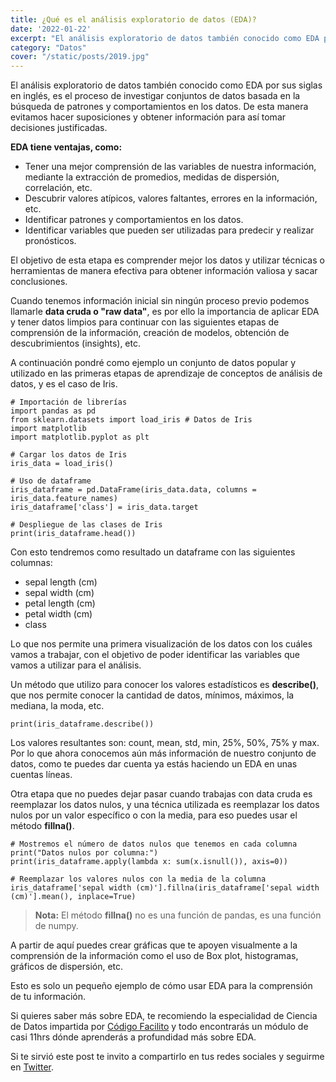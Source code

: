 ```yaml
---
title: ¿Qué es el análisis exploratorio de datos (EDA)?
date: '2022-01-22'
excerpt: "El análisis exploratorio de datos también conocido como EDA por sus siglas en inglés, es el proceso de investigar conjuntos de datos..."
category: "Datos"
cover: "/static/posts/2019.jpg"
---
```


El análisis exploratorio de datos también conocido como EDA por sus siglas en inglés, es el proceso de investigar conjuntos de datos basada en la búsqueda de patrones y comportamientos en los datos. De esta manera evitamos hacer suposiciones y obtener información para así tomar decisiones justificadas.

**EDA tiene ventajas, como:**
* Tener una mejor comprensión de las variables de nuestra información, mediante la extracción de promedios, medidas de dispersión, correlación, etc.
* Descubrir valores atípicos, valores faltantes, errores en la información, etc.
* Identificar patrones y comportamientos en los datos.
* Identificar variables que pueden ser utilizadas para predecir y realizar pronósticos.

El objetivo de esta etapa es comprender mejor los datos y utilizar técnicas o herramientas de manera efectiva para obtener información valiosa y sacar conclusiones.

Cuando tenemos información inicial sin ningún proceso previo podemos llamarle **data cruda o "raw data"**, es por ello la importancia de aplicar EDA y tener datos limpios para continuar con las siguientes etapas de comprensión de la información, creación de modelos, obtención de descubrimientos (insights), etc.

A continuación pondré como ejemplo un conjunto de datos popular y utilizado en las primeras etapas de aprendizaje de conceptos de análisis de datos, y es el caso de Iris.

```
# Importación de librerías
import pandas as pd
from sklearn.datasets import load_iris # Datos de Iris
import matplotlib
import matplotlib.pyplot as plt

# Cargar los datos de Iris
iris_data = load_iris()

# Uso de dataframe
iris_dataframe = pd.DataFrame(iris_data.data, columns = iris_data.feature_names)
iris_dataframe['class'] = iris_data.target

# Despliegue de las clases de Iris
print(iris_dataframe.head())
```

Con esto tendremos como resultado un dataframe con las siguientes columnas: 
* sepal length (cm)
* sepal width (cm)
* petal length (cm)
* petal width (cm)
* class

Lo que nos permite una primera visualización de los datos con los cuáles vamos a trabajar, con el objetivo de poder identificar las variables que vamos a utilizar para el análisis.

Un método que utilizo para conocer los valores estadísticos es **describe()**, que nos permite conocer la cantidad de datos, mínimos, máximos, la mediana, la moda, etc.

```
print(iris_dataframe.describe())
```

Los valores resultantes son: count, mean, std, min, 25%, 50%, 75% y max. Por lo que ahora conocemos aún más información de nuestro conjunto de datos, como te puedes dar cuenta ya estás haciendo un EDA en unas cuentas líneas.

Otra etapa que no puedes dejar pasar cuando trabajas con data cruda es reemplazar los datos nulos, y una técnica utilizada es reemplazar los datos nulos por un valor específico o con la media, para eso puedes usar el método **fillna()**.

```
# Mostremos el número de datos nulos que tenemos en cada columna
print("Datos nulos por columna:")
print(iris_dataframe.apply(lambda x: sum(x.isnull()), axis=0))

# Reemplazar los valores nulos con la media de la columna
iris_dataframe['sepal width (cm)'].fillna(iris_dataframe['sepal width (cm)'].mean(), inplace=True)

```

> **Nota:** El método **fillna()** no es una función de pandas, es una función de numpy.

A partir de aquí puedes crear gráficas que te apoyen visualmente a la comprensión de la información como el uso de Box plot, histogramas, gráficos de dispersión, etc.

Esto es solo un pequeño ejemplo de cómo usar EDA para la comprensión de tu información.

Si quieres saber más sobre EDA, te recomiendo la especialidad de Ciencia de Datos impartida por [Código Facilito](https://codigofacilito.com/especialidades/especialidad-de-ciencia-de-datos) y todo encontrarás un módulo de casi 11hrs dónde aprenderás a profundidad más sobre EDA.

Si te sirvió este post te invito a compartirlo en tus redes sociales y seguirme en [Twitter](https://www.twitter.com/silvercorp).



